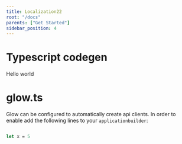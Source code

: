 ```yaml
---
title: Localization22
root: "/docs"
parents: ["Get Started"]
sidebar_position: 4
---
```


# Typescript codegen

Hello world

# glow.ts

Glow can be configured to automatically create api clients. In order to enable add the following lines to your `applicationbuilder`:

```fsharp

let x = 5
```
